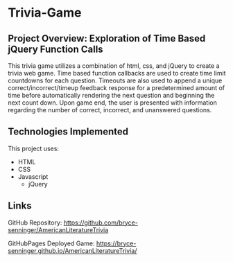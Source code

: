 # Trivia-Game

## Project Overview: Exploration of Time Based jQuery Function Calls

This trivia game utilizes a combination of html, css, and jQuery to create a trivia web game. Time based function callbacks are used to create time limit countdowns for each question. Timeouts are also used to append a unique correct/incorrect/timeup feedback response for a predetermined amount of time before automatically rendering the next question and beginning the next count down. Upon game end, the user is presented with information regarding the number of correct, incorrect, and unanswered questions.

## Technologies Implemented

This project uses:
* HTML
* CSS
* Javascript
    * jQuery

## Links

GitHub Repository: https://github.com/bryce-senninger/AmericanLiteratureTrivia

GitHubPages Deployed Game: https://bryce-senninger.github.io/AmericanLiteratureTrivia/